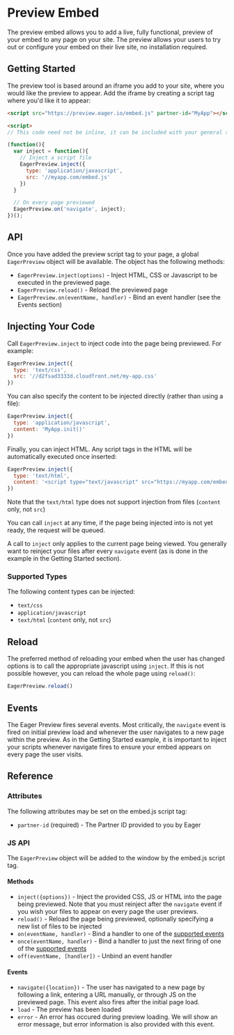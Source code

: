 # Preview Embed

The preview embed allows you to add a live, fully functional, preview of your
embed to any page on your site.  The preview allows your users to try out or
configure your embed on their live site, no installation required.

## Getting Started

The preview tool is based around an iframe you add to your site, where you would like
the preview to appear.  Add the iframe by creating a script tag where you'd like it to appear:

```html
<script src="https://preview.eager.io/embed.js" partner-id="MyApp"></script>

<script>
// This code need not be inline, it can be included with your general scripts.

(function(){
  var inject = function(){
    // Inject a script file
    EagerPreview.inject({
      type: 'application/javascript',
      src: '//myapp.com/embed.js'
    })
  }

  // On every page previewed
  EagerPreview.on('navigate', inject);
})();
```

## API

Once you have added the preview script tag to your page, a global `EagerPreview` object
will be available.  The object has the following methods:

- `EagerPreview.inject(options)` - Inject HTML, CSS or Javascript to be executed in the
  previewed page.
- `EagerPreview.reload()` - Reload the previewed page
- `EagerPreview.on(eventName, handler)` - Bind an event handler (see the Events section)

## Injecting Your Code

Call `EagerPreview.inject` to inject code into the page being previewed.  For example:

```javascript
EagerPreview.inject({
  type: 'text/css',
  src: '//d2fsad3333d.cloudfront.net/my-app.css'
})
```

You can also specify the content to be injected directly (rather than using a file):


```javascript
EagerPreview.inject({
  type: 'application/javascript',
  content: 'MyApp.init()'
})
```

Finally, you can inject HTML.  Any script tags in the HTML will be automatically executed
once inserted:

```javascript
EagerPreview.inject({
  type: 'text/html',
  content: '<script type="text/javascript" src="https://myapp.com/embed.js" onload="MyApp.init()" data-user-id="5"></'+'script>'
})
```

Note that the `text/html` type does not support injection from files (`content` only, not `src`)

You can call `inject` at any time, if the page being injected into is not yet ready, the
request will be queued.

A call to `inject` only applies to the current page being viewed.  You generally want to
reinject your files after every `navigate` event (as is done in the example in the Getting
Started section).

### Supported Types

The following content types can be injected:

- `text/css`
- `application/javascript`
- `text/html` (`content` only, not `src`)

## Reload

The preferred method of reloading your embed when the user has changed options is to call
the appropriate javascript using `inject`.  If this is not possible however, you can reload
the whole page using `reload()`:

```javascript
EagerPreview.reload()
```

## Events

The Eager Preview fires several events. Most critically, the `navigate` event is fired on
initial preview load and whenever the user navigates to a new page within the preview.  As
in the Getting Started example, it is important to inject your scripts whenever navigate fires
to ensure your embed appears on every page the user visits.

## Reference

### Attributes

The following attributes may be set on the embed.js script tag:

- `partner-id` (required) - The Partner ID provided to you by Eager

### JS API

The `EagerPreview` object will be added to the window by the embed.js
script tag.

#### Methods

- `inject({options})` - Inject the provided CSS, JS or HTML into the page being previewed.  Note that you
must reinject after the `navigate` event if you wish your files to appear on every page the user previews.
- `reload()` - Reload the page being previewed, optionally specifying a new list of files to be injected
- `on(eventName, handler)` - Bind a handler to one of the [supported events](#events)
- `once(eventName, handler)` - Bind a handler to just the next firing of one of the [supported events](#events)
- `off(eventName, [handler])` - Unbind an event handler

#### Events

- `navigate({location})` - The user has navigated to a new page by following a link, entering a URL manually,
  or through JS on the previewed page.  This event also fires after the initial page load.
- `load` - The preview has been loaded
- `error` - An error has occured during preview loading.  We will show an error message, but error information
is also provided with this event.
